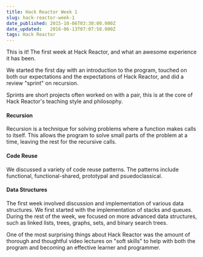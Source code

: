 ```yaml
---
title: Hack Reactor Week 1
slug: hack-reactor-week-1
date_published: 2015-10-06T03:30:00.000Z
date_updated:   2016-06-13T07:07:50.000Z
tags: Hack Reactor
---
```


This is it! The first week at Hack Reactor, and what an awesome experience it has been.

We started the first day with an introduction to the program, touched on both our expectations and the expectations of Hack Reactor, and did a review "sprint" on recursion.

Sprints are short projects often worked on with a pair, this is at the core of Hack Reactor's teaching style and philosophy.

#### Recursion

Recursion is a technique for solving problems where a function makes calls to itself. This allows the program to solve small parts of the problem at a time, leaving the rest for the recursive calls.

#### Code Reuse

We discussed a variety of code reuse patterns. The patterns include functional, functional-shared, prototypal and psuedoclassical.

#### Data Structures

The first week involved discussion and implementation of various data structures. We first started with the implementation of stacks and queues. During the rest of the week, we focused on more advanced data structures, such as linked lists, trees, graphs, sets, and binary search trees.

One of the most surprising things about Hack Reactor was the amount of thorough and thoughtful video lectures on "soft skills" to help with both the program and becoming an effective learner and programmer.

